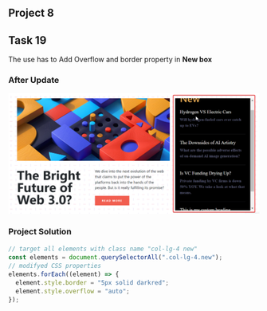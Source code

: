 ## Project 8

## **Task 19**

The use has to Add Overflow and border property in **New box**

### **After Update**

![Output Image](./ass8.1-after.png)

### **Project Solution**

```js
// target all elements with class name "col-lg-4 new"
const elements = document.querySelectorAll(".col-lg-4.new");
// modifyed CSS properties
elements.forEach((element) => {
  element.style.border = "5px solid darkred";
  element.style.overflow = "auto";
});
```
